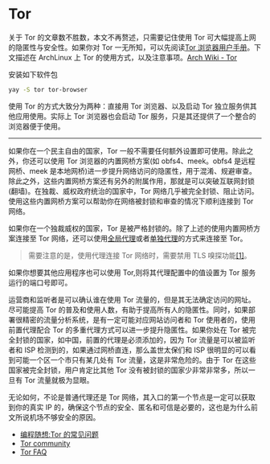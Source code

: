 # Tor

关于 Tor 的文章数不胜数，本文不再赘述，只需要记住使用 Tor 可大幅提高上网的隐匿性与安全性。如果你对 Tor 一无所知，可以先阅读[Tor 浏览器用户手册](https://tb-manual.torproject.org/zh-CN)。下文描述在 ArchLinux 上 Tor 的使用方式，以及注意事项。[Arch Wiki - Tor](https://wiki.archlinux.org/title/Tor)

安装如下软件包

```bash
yay -S tor tor-browser
```

使用 Tor 的方式大致分为两种：直接用 Tor 浏览器、以及启动 Tor 独立服务供其他应用使用。实际上 Tor 浏览器也会启动 Tor 服务，只是其还提供了一个整合的浏览器便于使用。

---

如果你在一个民主自由的国家，Tor 一般不需要任何额外设置即可使用。除此之外，你还可以使用 Tor 浏览器的内置网桥方案(如 obfs4、meek。obfs4 是远程网桥、meek 是本地网桥)进一步提升网络访问的隐匿性，用于混淆、规避审查。除此之外，这些内置网桥方案还有另外的附属作用，那就是可以突破互联网封锁(翻墙)。在独裁、威权政府统治的国家中，Tor 网络几乎被完全封锁、阻止访问。使用这些内置网桥方案可以帮助你在网络被封锁和审查的情况下顺利连接到 Tor 网络。

如果你在一个独裁威权的国家，Tor 是被严格封锁的。除了上述的使用内置网桥方案连接至 Tor 网络，还可以使用[全局代理](https://archlinuxstudio.github.io/ArchLinuxTutorial/#/rookie/transparentProxy)或者[单独代理](https://archlinuxstudio.github.io/ArchLinuxTutorial/#/rookie/fxckGFW)的方式来连接至 Tor。

> 需要注意的是，使用代理连接 Tor 网络时，需要禁用 TLS 嗅探功能[[1]](https://github.com/v2ray/discussion/issues/49)。

如果你想要其他应用程序也可以使用 Tor,则将其代理配置中的值设置为 Tor 服务运行的端口号即可。

运营商和监听者是可以确认谁在使用 Tor 流量的，但是其无法确定访问的网址。尽可能提高 Tor 的普及和使用人数，有助于提高所有人的隐匿性。同时，如果部署很精密的流量分析系统，是有一定可能对应网站访问者和 Tor 使用者的，使用前置代理配合 Tor 的多重代理方式可以进一步提升隐匿性。如果你处在 Tor 被完全封锁的国家，如中国，前置的代理是必须添加的，因为 Tor 流量是可以被监听者和 ISP 检测到的，如果通过网桥直连，那么盖世太保们和 ISP 很明显的可以看到可能一个区一个市只有某几处有 Tor 流量，这是非常危险的。由于 Tor 在这些国家被完全封锁，用户肯定比其他 Tor 没有被封锁的国家少非常非常多，所以一旦有 Tor 流量就极为显眼。

无论如何，不论是普通代理还是 Tor 网络，其入口的第一个节点是一定可以获取到你的真实 IP 的，确保这个节点的安全、匿名和可信是必要的，这也是为什么前文所说机场不够安全的原因。

- [编程随想:Tor 的常见问题](https://program-think.medium.com/%E5%A6%82%E4%BD%95%E7%BF%BB%E5%A2%99-%E7%B3%BB%E5%88%97-%E5%85%B3%E4%BA%8E-tor-%E7%9A%84%E5%B8%B8%E8%A7%81%E9%97%AE%E9%A2%98%E8%A7%A3%E7%AD%94-daa1115ac300)
- [Tor community](https://community.torproject.org/)
- [Tor FAQ](https://support.torproject.org/zh-CN/faq/)
